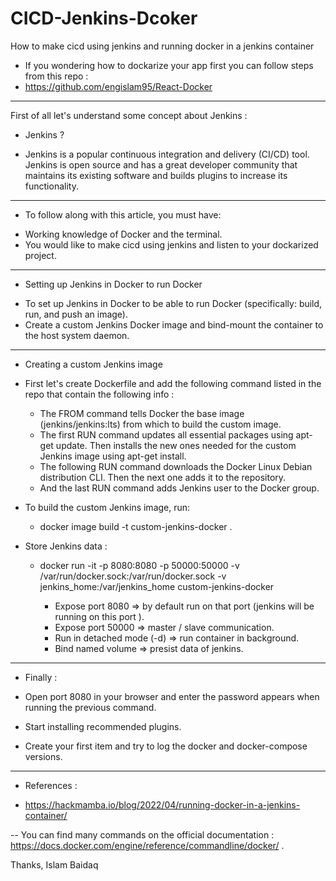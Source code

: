 # CICD-Jenkins-Dcoker

How to make cicd using jenkins and running docker in a jenkins container

- If you wondering how to dockarize your app first you can follow steps from this repo :
- https://github.com/engislam95/React-Docker

---

First of all let's understand some concept about Jenkins :

- Jenkins ?

* Jenkins is a popular continuous integration and delivery (CI/CD) tool. Jenkins is open source and has a great developer community that maintains its existing software and builds plugins to increase its functionality.

---

- To follow along with this article, you must have:

* Working knowledge of Docker and the terminal.
* You would like to make cicd using jenkins and listen to your dockarized project.

---

- Setting up Jenkins in Docker to run Docker

* To set up Jenkins in Docker to be able to run Docker (specifically: build, run, and push an image).
* Create a custom Jenkins Docker image and bind-mount the container to the host system daemon.

---

- Creating a custom Jenkins image

* First let's create Dockerfile and add the following command listed in the repo that contain the following info :

  - The FROM command tells Docker the base image (jenkins/jenkins:lts) from which to build the custom image.
  - The first RUN command updates all essential packages using apt-get update. Then installs the new ones needed for the custom Jenkins image using apt-get install.
  - The following RUN command downloads the Docker Linux Debian distribution CLI. Then the next one adds it to the repository.
  - And the last RUN command adds Jenkins user to the Docker group.

* To build the custom Jenkins image, run:

  - docker image build -t custom-jenkins-docker .

* Store Jenkins data :

  - docker run -it -p 8080:8080 -p 50000:50000 -v /var/run/docker.sock:/var/run/docker.sock -v jenkins_home:/var/jenkins_home custom-jenkins-docker

    - Expose port 8080 => by default run on that port (jenkins will be running on this port ).
    - Expose port 50000 => master / slave communication.
    - Run in detached mode (-d) => run container in background.
    - Bind named volume => presist data of jenkins.

---

- Finally :

- Open port 8080 in your browser and enter the password appears when running the previous command.
- Start installing recommended plugins.
- Create your first item and try to log the docker and docker-compose versions.

---

- References :

* https://hackmamba.io/blog/2022/04/running-docker-in-a-jenkins-container/

-- You can find many commands on the official documentation : https://docs.docker.com/engine/reference/commandline/docker/ .

Thanks,
Islam Baidaq
